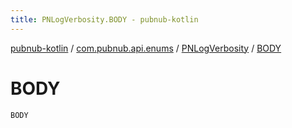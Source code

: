 ```yaml
---
title: PNLogVerbosity.BODY - pubnub-kotlin
---
```


[pubnub-kotlin](../../index.html) / [com.pubnub.api.enums](../index.html) / [PNLogVerbosity](index.html) / [BODY](./-b-o-d-y.html)

# BODY

`BODY`
